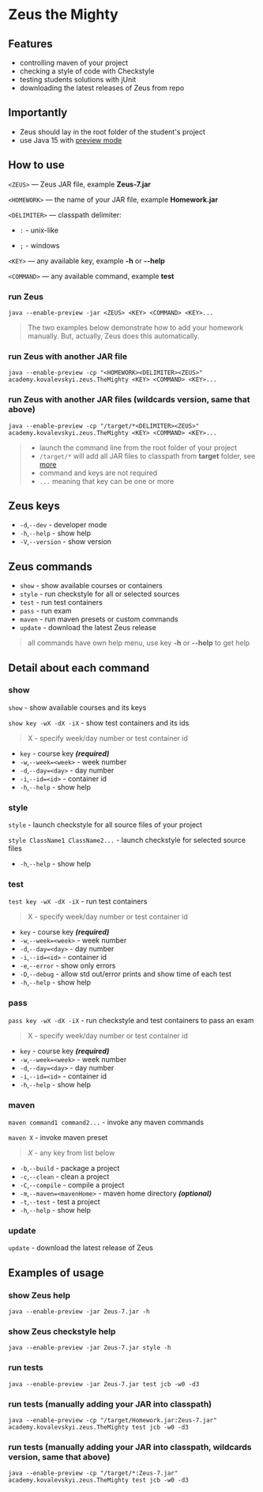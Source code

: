 # Zeus the Mighty

## Features

- controlling maven of your project
- checking a style of code with Checkstyle
- testing students solutions with jUnit
- downloading the latest releases of Zeus from repo

## Importantly

- Zeus should lay in the root folder of the student's project
- use Java 15
  with [preview mode](https://docs.oracle.com/en/java/javase/15/language/preview-language-and-vm-features.html)

## How to use

`<ZEUS>` — Zeus JAR file, example **Zeus-7.jar**

`<HOMEWORK>` — the name of your JAR file, example **Homework.jar**

`<DELIMITER>` — classpath delimiter:

- `:` - unix-like

- `;` - windows

`<KEY>` — any available key, example **-h** or **--help**

`<COMMAND>` — any available command, example **test**

### run Zeus

`java --enable-preview -jar <ZEUS> <KEY> <COMMAND> <KEY>...`

> The two examples below demonstrate how to add your homework manually.
> But, actually, Zeus does this automatically.

### run Zeus with another JAR file

`java --enable-preview -cp "<HOMEWORK><DELIMITER><ZEUS>" academy.kovalevskyi.zeus.TheMighty <KEY> <COMMAND> <KEY>...`

### run Zeus with another JAR files (wildcards version, same that above)

`java --enable-preview -cp "/target/*<DELIMITER><ZEUS>" academy.kovalevskyi.zeus.TheMighty <KEY> <COMMAND> <KEY>...`

> * launch the command line from the root folder of your project
> * `/target/*` will add all JAR files to classpath from **target** folder, see [more](https://riptutorial.com/java/example/12854/adding-all-jars-in-a-directory-to-the-classpath)
> * command and keys are not required
> * `...` meaning that key can be one or more

## Zeus keys

* `-d`,`--dev` - developer mode
* `-h`,`--help` - show help
* `-V`,`--version` - show version

## Zeus commands

* `show` - show available courses or containers
* `style` - run checkstyle for all or selected sources
* `test` - run test containers
* `pass` - run exam
* `maven` - run maven presets or custom commands
* `update` - download the latest Zeus release

> all commands have own help menu, use key **-h** or **--help** to get help

## Detail about each command

### show

`show` - show available courses and its keys

`show key -wX -dX -iX` - show test containers and its ids

> X - specify week/day number or test container id

* `key` - course key **_(required)_**
* `-w`,`--week=<week>` - week number
* `-d`,`--day=<day>` - day number
* `-i`,`--id=<id>` - container id
* `-h`,`--help` - show help

### style

`style` - launch checkstyle for all source files of your project

`style ClassName1 ClassName2...` - launch checkstyle for selected source files

* `-h`,`--help` - show help

### test

`test key -wX -dX -iX` - run test containers

> X - specify week/day number or test container id

* `key` - course key **_(required)_**
* `-w`,`--week=<week>` - week number
* `-d`,`--day=<day>` - day number
* `-i`,`--id=<id>` - container id
* `-e`,`--error` - show only errors
* `-D`,`--debug` - allow std out/error prints and show time of each test
* `-h`,`--help` - show help

### pass

`pass key -wX -dX -iX` - run checkstyle and test containers to pass an exam

> X - specify week/day number or test container id

* `key` - course key **_(required)_**
* `-w`,`--week=<week>` - week number
* `-d`,`--day=<day>` - day number
* `-i`,`--id=<id>` - container id
* `-h`,`--help` - show help

### maven

`maven command1 command2...` - invoke any maven commands

`maven X` - invoke maven preset

> _X_ - any key from list below

* `-b`,`--build` - package a project
* `-c`,`--clean` - clean a project
* `-C`,`--compile` - compile a project
* `-m`,`--maven=<mavenHome>` - maven home directory _**(optional)**_
* `-t`,`--test` - test a project
* `-h`,`--help` - show help

### update

`update` - download the latest release of Zeus

## Examples of usage

### show Zeus help

`java --enable-preview -jar Zeus-7.jar -h`

### show Zeus checkstyle help

`java --enable-preview -jar Zeus-7.jar style -h`

### run tests

`java --enable-preview -jar Zeus-7.jar test jcb -w0 -d3`

### run tests (manually adding your JAR into classpath)

`java --enable-preview -cp "/target/Homework.jar:Zeus-7.jar" academy.kovalevskyi.zeus.TheMighty test jcb -w0 -d3`

### run tests (manually adding your JAR into classpath, wildcards version, same that above)

`java --enable-preview -cp "/target/*:Zeus-7.jar" academy.kovalevskyi.zeus.TheMighty test jcb -w0 -d3`